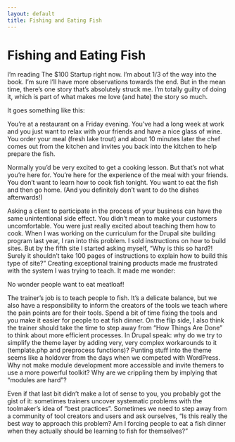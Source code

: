 ```yaml
---
layout: default
title: Fishing and Eating Fish
---
```


# Fishing and Eating Fish

I’m reading The $100 Startup right now. I’m about 1/3 of the way into the book. I’m sure I’ll have more observations towards the end. But in the mean time, there’s one story that’s absolutely struck me. I’m totally guilty of doing it, which is part of what makes me love (and hate) the story so much.

It goes something like this:

You’re at a restaurant on a Friday evening. You’ve had a long week at work and you just want to relax with your friends and have a nice glass of wine. You order your meal (fresh lake trout) and about 10 minutes later the chef comes out from the kitchen and invites you back into the kitchen to help prepare the fish.

Normally you’d be very excited to get a cooking lesson. But that’s not what you’re here for. You’re here for the experience of the meal with your friends. You don’t want to learn how to cook fish tonight. You want to eat the fish and then go home. (And you definitely don’t want to do the dishes afterwards!)

Asking a client to participate in the process of your business can have the same unintentional side effect. You didn’t mean to make your customers uncomfortable. You were just really excited about teaching them how to cook. When I was working on the curriculum for the Drupal site building program last year, I ran into this problem. I sold instructions on how to build sites. But by the fifth site I started asking myself, “Why is this so hard?! Surely it shouldn’t take 100 pages of instructions to explain how to build this type of site?” Creating exceptional training products made me frustrated with the system I was trying to teach. It made me wonder:

No wonder people want to eat meatloaf!

The trainer’s job is to teach people to fish. It’s a delicate balance, but we also have a responsibility to inform the creators of the tools we teach where the pain points are for their tools. Spend a bit of time fixing the tools and you make it easier for people to eat fish dinner. On the flip side, I also think the trainer should take the time to step away from “How Things Are Done” to think about more efficient processes. In Drupal speak: why do we try to simplify the theme layer by adding very, very complex workarounds to it (template.php and preprocess functions)? Punting stuff into the theme seems like a holdover from the days when we competed with WordPress. Why not make module development more accessible and invite themers to use a more powerful toolkit? Why are we crippling them by implying that “modules are hard”?

Even if that last bit didn’t make a lot of sense to you, you probably got the gist of it: sometimes trainers uncover systematic problems with the toolmaker’s idea of “best practices”. Sometimes we need to step away from a community of tool creators and users and ask ourselves, “Is this really the best way to approach this problem? Am I forcing people to eat a fish dinner when they actually should be learning to fish for themselves?”

